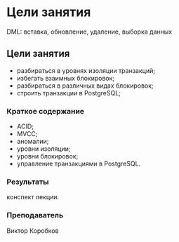 # Цели занятия
DML: вставка, обновление, удаление, выборка данных
## Цели занятия
* разбираться в уровнях изоляции транзакций;
* избегать взаимных блокировок;
* разбираться в различных видах блокировок;
* строить транзакции в PostgreSQL;

### Краткое содержание
* ACID;
* MVCC;
* аномалии;
* уровни изоляции;
* уровни блокировок;
* управление транзакциями в PostgreSQL.

### Результаты
конспект лекции.

### Преподаватель
Виктор Коробков